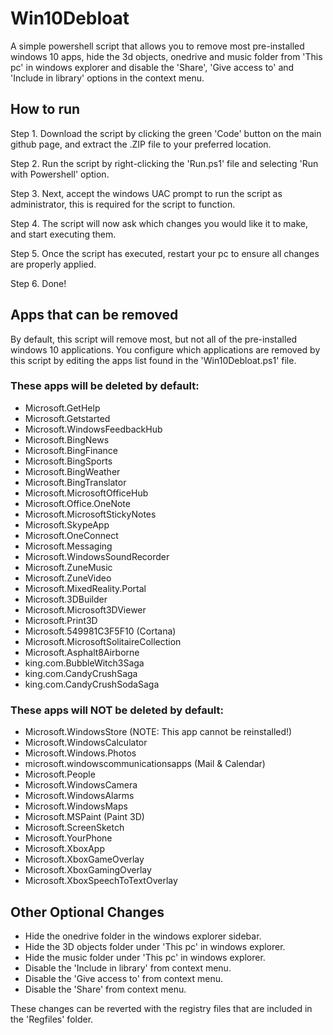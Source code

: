 # Win10Debloat
A simple powershell script that allows you to remove most pre-installed windows 10 apps, hide the 3d objects, onedrive and music folder from 'This pc' in windows explorer and disable the 'Share', 'Give access to' and 'Include in library' options in the context menu.

## How to run
Step 1. Download the script by clicking the green 'Code' button on the main github page, and extract the .ZIP file to your preferred location.

Step 2. Run the script by right-clicking the 'Run.ps1' file and selecting 'Run with Powershell' option.

Step 3. Next, accept the windows UAC prompt to run the script as administrator, this is required for the script to function.

Step 4. The script will now ask which changes you would like it to make, and start executing them.

Step 5. Once the script has executed, restart your pc to ensure all changes are properly applied.

Step 6. Done!

## Apps that can be removed
By default, this script will remove most, but not all of the pre-installed windows 10 applications. You configure which applications are removed by this script by editing the apps list found in the 'Win10Debloat.ps1' file.

### These apps will be deleted by default:
- Microsoft.GetHelp
- Microsoft.Getstarted
- Microsoft.WindowsFeedbackHub
- Microsoft.BingNews
- Microsoft.BingFinance
- Microsoft.BingSports
- Microsoft.BingWeather
- Microsoft.BingTranslator
- Microsoft.MicrosoftOfficeHub
- Microsoft.Office.OneNote
- Microsoft.MicrosoftStickyNotes
- Microsoft.SkypeApp
- Microsoft.OneConnect
- Microsoft.Messaging
- Microsoft.WindowsSoundRecorder
- Microsoft.ZuneMusic
- Microsoft.ZuneVideo
- Microsoft.MixedReality.Portal
- Microsoft.3DBuilder
- Microsoft.Microsoft3DViewer
- Microsoft.Print3D
- Microsoft.549981C3F5F10 (Cortana)
- Microsoft.MicrosoftSolitaireCollection
- Microsoft.Asphalt8Airborne
- king.com.BubbleWitch3Saga
- king.com.CandyCrushSaga
- king.com.CandyCrushSodaSaga

### These apps will NOT be deleted by default:
- Microsoft.WindowsStore (NOTE: This app cannot be reinstalled!)
- Microsoft.WindowsCalculator
- Microsoft.Windows.Photos
- microsoft.windowscommunicationsapps (Mail & Calendar)
- Microsoft.People
- Microsoft.WindowsCamera
- Microsoft.WindowsAlarms
- Microsoft.WindowsMaps
- Microsoft.MSPaint (Paint 3D)
- Microsoft.ScreenSketch
- Microsoft.YourPhone
- Microsoft.XboxApp
- Microsoft.XboxGameOverlay
- Microsoft.XboxGamingOverlay
- Microsoft.XboxSpeechToTextOverlay

## Other Optional Changes
- Hide the onedrive folder in the windows explorer sidebar.
- Hide the 3D objects folder under 'This pc' in windows explorer.
- Hide the music folder under 'This pc' in windows explorer.
- Disable the 'Include in library' from context menu.
- Disable the 'Give access to' from context menu.
- Disable the 'Share' from context menu.

These changes can be reverted with the registry files that are included in the 'Regfiles' folder.
